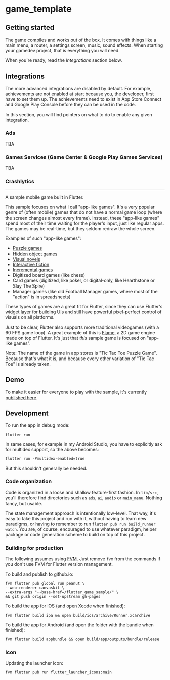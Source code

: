 # game_template

## Getting started

The game compiles and works out of the box. It comes with things
like a main menu, a router, a settings screen, music, sound effects.
When starting your gamedev project, that is everything you will need.

When you're ready, read the _Integrations_ section below.


## Integrations

The more advanced integrations are disabled by default. For example,
achievements are not enabled at start because you, the developer, first
have to set them up. The achievements need to exist in App Store Connect
and Google Play Console before they can be used in the code.

In this section, you will find pointers on what to do to enable 
any given integration.

### Ads

TBA

### Games Services (Game Center & Google Play Games Services)

TBA

### Crashlytics

----

A sample mobile game built in Flutter.

This sample focuses on what I call "app-like games". It's a very popular genre of (often mobile)
games that do not have a normal game loop (where the screen changes almost every frame).
Instead, these "app-like games" spend most of their time waiting for the player's input, just like
regular apps. The games may be real-time, but they seldom redraw the whole screen.

Examples of such "app-like games":

- [Puzzle games](https://en.wikipedia.org/wiki/Puzzle_video_game)
- [Hidden object games](https://en.wikipedia.org/wiki/Hidden_object_game)
- [Visual novels](https://en.wikipedia.org/wiki/Visual_novel)
- [Interactive fiction](https://en.wikipedia.org/wiki/Interactive_fiction)
- [Incremental games](https://en.wikipedia.org/wiki/Incremental_game)
- Digitized board games (like chess)
- Card games (digitized, like poker, or digital-only, like Hearthstone or Slay The Spire)
- Manager games (like old Football Manager games, where most of the "action" is in spreadsheets)

These types of games are a great fit for Flutter, since they can use Flutter's widget layer for
building UIs and still have powerful pixel-perfect control of visuals on all platforms.

Just to be clear, Flutter also supports more traditional videogames (with a 60 FPS game loop).
A great example of this is [Flame][], a 2D game engine made on top of Flutter.
It's just that *this* sample game is focused on "app-like games".

[Flame]: https://flame-engine.org/

Note: The name of the game in app stores is "Tic Tac Toe Puzzle Game". Because that's what it is,
and because every other variation of "Tic Tac Toe" is already taken.

## Demo

To make it easier for everyone to play with the sample, it's currently
[published here][].

[published here]: https://filiph.github.io/flutter_game_sample/mobile.html


## Development

To run the app in debug mode:

    flutter run

In same cases, for example in my Android Studio, you have to explicitly ask
for multidex support, so the above becomes:

    flutter run -Pmultidex-enabled=true

But this shouldn't generally be needed.

### Code organization

Code is organized in a loose and shallow feature-first fashion.
In `lib/src`, you'll therefore find directories such as `ads`, `ai`, `audio`
or `main_menu`. Nothing fancy, but usable.

The state management approach is intentionally low-level. That way, it's easy to
take this project and run with it, without having to learn new paradigms, or having
to remember to run `flutter pub run build_runner watch`. You are,
of course, encouraged to use whatever paradigm, helper package or code generation
scheme to build on top of this project.


### Building for production

The following assumes using [FVM][]. Just remove `fvm` from the commands if you
don't use FVM for Flutter version management.

[FVM]: https://fvm.app/

To build and publish to github.io:

    fvm flutter pub global run peanut \
    --web-renderer canvaskit \
    --extra-args "--base-href=/flutter_game_sample/" \
    && git push origin --set-upstream gh-pages

To build the app for iOS (and open Xcode when finished):

    fvm flutter build ipa && open build/ios/archive/Runner.xcarchive

To build the app for Android (and open the folder with the bundle when finished):

    fvm flutter build appbundle && open build/app/outputs/bundle/release


### Icon

Updating the launcher icon:

    fvm flutter pub run flutter_launcher_icons:main
